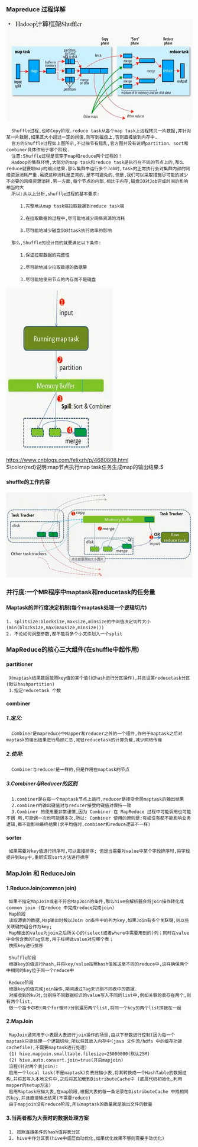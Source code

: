 
### Mapreduce 过程详解
![avatar](./官方过程.jpg)

      Shuffle过程,也称Copy阶段.reduce task从各个map task上远程拷贝一片数据,并针对某一片数据,如果其大小超过一定的阀值,则写到磁盘上,否则直接放到内存中.
      官方的Shuffle过程如上图所示,不过细节有错乱,官方图并没有说明partition、sort和combiner具体作用于哪个阶段.
      注意:Shuffle过程是贯穿于map和reduce两个过程的！
      Hadoop的集群环境,大部分的map task和reduce task是执行在不同的节点上的,那么reduce就要取map的输出结果.那么集群中运行多个Job时,task的正常执行会对集群内部的网络资源消耗严重.虽说这种消耗是正常的,是不可避免的,但是,我们可以采取措施尽可能的减少不必要的网络资源消耗.另一方面,每个节点的内部,相比于内存,磁盘IO对Job完成时间的影响相当的大
      所以:从以上分析,shuffle过程的基本要求:

      　　1.完整地从map task端拉取数据到reduce task端

      　　2.在拉取数据的过程中,尽可能地减少网络资源的消耗

      　　3.尽可能地减少磁盘IO对task执行效率的影响

      那么,Shuffle的设计目的就要满足以下条件:

      　　1.保证拉取数据的完整性

      　　2.尽可能地减少拉取数据的数据量

      　　3.尽可能地使用节点的内存而不是磁盘
![avatar](./map过程.jpg)

https://www.cnblogs.com/felixzh/p/4680808.html  
$\color{red}说明:map节点执行map task任务生成map的输出结果.$
#### shuffle的工作内容

      
![avatar](./reduce过程.jpg)
### 并行度:一个MR程序中maptask和reducetask的任务量
#### Maptask的并行度决定机制(每个maptask处理一个逻辑切片)
    1. splitsize:blocksize,maxsize,minsize的中间值决定切片大小(min(blocksize,max(maxsize,minsize)))
    2. 不论如何调整参数,都不能将多个小文件划入一个split

### MapReduce的核心三大组件(在shuffle中起作用)
#### partitioner
     对maptask结果数据按照key值的某个值(如hash进行分区操作),并且设置reducetask分区(默认hashpartition)
     1.指定reducetask 个数
#### combiner
##### 1.定义:
      Combiner是mapreduce中Mapper和reducer之外的一个组件,作用于maptask之后对maptask的输出结果进行局部汇总,减轻reducetask的计算负载,减少网络传输
##### 2.使用: 
      Combiner与reducer是一样的,只是作用在maptask的节点
##### 3.Combiner与Reducer的区别
      1.combiner是在每一个maptask节点上运行,reducer是接受全局maptask的输出结果
      2.combiner的输出键值对与reducer接受的键值对保持一致
      3.Combiner 的使用要非常谨慎,因为 Combiner 在 MapReduce 过程中可能调用也可能不调 用,可能调一次也可能调多次,所以: Combiner 使用的原则是:有或没有都不能影响业务 逻辑,都不能影响最终结果(求平均值时,combiner和reduce逻辑不一样)
#### sorter
     如果需要对key值进行排序时,可以直接排序; 但是当需要对value中某个字段排序时,将字段提升到key中,重新实现sort方法进行排序

### MapJoin 和 ReduceJoin 
#### 1.ReduceJoin(common join)
     如果不指定MapJoin或者不符合MapJoin的条件,那么hive会解析器会将join操作转化成common join (在reduce 中完成reduce完成join)
     Map阶段
     读取源表的数据,Map输出时候以Join on条件中的列为key,如果Join有多个关联键,则以些关联键的组合作为key;
     Map输出的value为join之后所关心的(select或者where中需要用到的)列；同时在value中会包含表的Tag信息,用于标明此value对应哪个表；
     按照key进行排序

     Shuffle阶段
     根据key的值进行hash,并将key/value按照hash值推送至不同的reduce中,这样确保两个中相同的key位于同一个reduce中

     Reduce阶段
     根据key的值完成join操作,期间通过Tag来识别不同表中的数据.
     对接收到的kv对,分别将不同数据标识的value写入不同的list中,例如关联的表存在两个,则有两个list,
     做一个笛卡尔积(两个for循环)分别遍历两个list,将同一个key的两个list拼接在一起
#### 2.MapJoin
     MapJoin通常用于小表跟大表进行join操作的场景,由以下参数进行控制(因为每一个maptask只能处理一个逻辑切块,所以将其放入内存中(java 文件流/hdfs 中的缓存功能cachefile),不需要maptask进行处理)
     (1) hive.mapjoin.smalltable.filesize=25000000(默认25M)
     (2) hive.auto.convert.join=true(开启mapjoin)
     流程(针对两个表join):
     启用一个local task(不是maptask)负责扫描小表,将其转换成一个HashTable的数据结构,并将其写入本地文件中,之后将其加载到DistributeCache中 (底层代码初始化,利用mapper的setup方法)
     启用Maptask扫描大表,在map阶段,根据大表的每一条记录在DistributeCache 中找相同的key,并且直接输出结果(不需要reduce)
     由于mapjoin没有reduce阶段,所以maptask的数量就是输出文件的数量
#### 3.当两者都为大表时的数据处理方案
     1. 按照连接条件的hash值将表分区
     2. hive中作分区表(hive中底层自动优化,如果优化效果不够则需要手动优化)